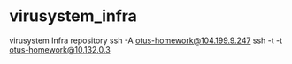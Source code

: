 # virusystem_infra
virusystem Infra repository
ssh -A otus-homework@104.199.9.247 ssh -t -t otus-homework@10.132.0.3